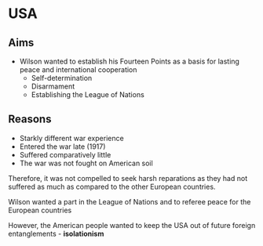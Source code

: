 # USA

## Aims

- Wilson wanted to establish his Fourteen Points as a basis for lasting peace and international cooperation
    - Self-determination
    - Disarmament
    - Establishing the League of Nations

## Reasons

- Starkly different war experience
- Entered the war late (1917)
- Suffered comparatively little
- The war was not fought on American soil

Therefore, it was not compelled to seek harsh reparations as they had not suffered as much
as compared to the other European countries.

Wilson wanted a part in the League of Nations and to referee peace for the European
countries

However,
the American people wanted to keep the USA out of future foreign entanglements - **isolationism**